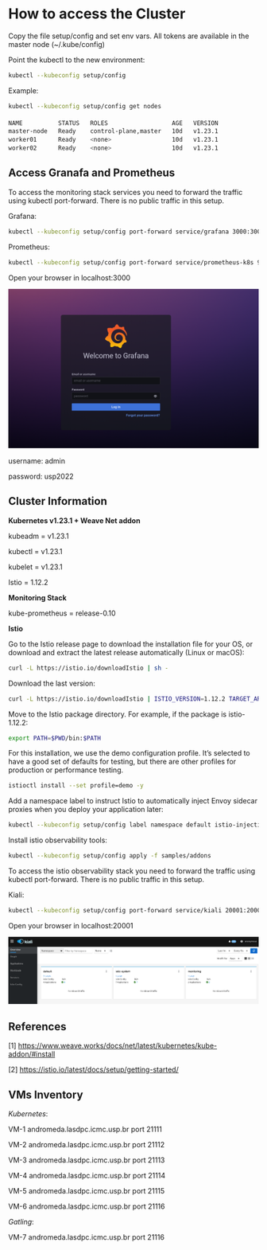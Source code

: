 # How to access the Cluster

Copy the file setup/config and set env vars. All tokens are available in the master node (~/.kube/config)

Point the kubectl to the new environment:

```bash
kubectl --kubeconfig setup/config
```

Example:

```bash
kubectl --kubeconfig setup/config get nodes

NAME          STATUS   ROLES                  AGE   VERSION
master-node   Ready    control-plane,master   10d   v1.23.1
worker01      Ready    <none>                 10d   v1.23.1
worker02      Ready    <none>                 10d   v1.23.1    
```


## Access Granafa and Prometheus

To access the monitoring stack services you need to forward the traffic using kubectl port-forward. There is no public traffic in this setup.

Grafana:

```bash
kubectl --kubeconfig setup/config port-forward service/grafana 3000:3000 -n monitoring   
```
Prometheus:

```bash
kubectl --kubeconfig setup/config port-forward service/prometheus-k8s 9090:9090 -n monitoring   
```

Open your browser in localhost:3000

![stats](setup/grafana.png)

username: admin <p>
password: usp2022 <p>


## Cluster Information

**Kubernetes v1.23.1 + Weave Net addon**

kubeadm = v1.23.1<p>
kubectl = v1.23.1<p>
kubelet = v1.23.1<p>
Istio = 1.12.2

**Monitoring Stack**

kube-prometheus = release-0.10

**Istio**

Go to the Istio release page to download the installation file for your OS, or download and extract the latest release automatically (Linux or macOS):

```bash
curl -L https://istio.io/downloadIstio | sh -
```

Download the last version:

```bash
curl -L https://istio.io/downloadIstio | ISTIO_VERSION=1.12.2 TARGET_ARCH=x86_64 sh -
```

Move to the Istio package directory. For example, if the package is istio-1.12.2:

```bash
export PATH=$PWD/bin:$PATH
```

For this installation, we use the demo configuration profile. It’s selected to have a good set of defaults for testing, but there are other profiles for production or performance testing.

```bash
istioctl install --set profile=demo -y
```
Add a namespace label to instruct Istio to automatically inject Envoy sidecar proxies when you deploy your application later:

```bash
kubectl --kubeconfig setup/config label namespace default istio-injection=enabled
```

Install istio observability tools:

```bash
kubectl --kubeconfig setup/config apply -f samples/addons
```

To access the istio observability stack you need to forward the traffic using kubectl port-forward. There is no public traffic in this setup.

Kiali:

```bash
kubectl --kubeconfig setup/config port-forward service/kiali 20001:20001 -n istio-system   
```

Open your browser in localhost:20001

![stats](setup/kiali.png)

## References

[1] https://www.weave.works/docs/net/latest/kubernetes/kube-addon/#install <p>
[2] https://istio.io/latest/docs/setup/getting-started/ <p>


## VMs Inventory

*Kubernetes*: <p>
VM-1 andromeda.lasdpc.icmc.usp.br port 21111 <p>
VM-2 andromeda.lasdpc.icmc.usp.br port 21112 <p>
VM-3 andromeda.lasdpc.icmc.usp.br port 21113 <p>
VM-4 andromeda.lasdpc.icmc.usp.br port 21114 <p>
VM-5 andromeda.lasdpc.icmc.usp.br port 21115 <p>
VM-6 andromeda.lasdpc.icmc.usp.br port 21116 <p>

*Gatling*: <p>
VM-7 andromeda.lasdpc.icmc.usp.br port 21116